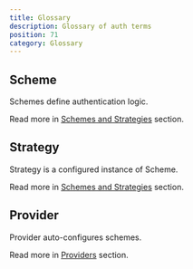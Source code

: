 ```yaml
---
title: Glossary
description: Glossary of auth terms
position: 71
category: Glossary
---
```


## Scheme

Schemes define authentication logic.

Read more in [Schemes and Strategies](./guide/scheme) section.

## Strategy

Strategy is a configured instance of Scheme.

Read more in [Schemes and Strategies](./guide/schemes) section.

## Provider

Provider auto-configures schemes.

Read more in [Providers](./guide/provider) section.
